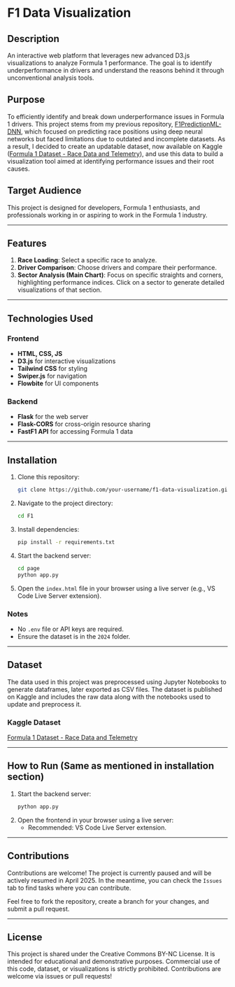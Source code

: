 # F1 Data Visualization

## Description
An interactive web platform that leverages new advanced D3.js visualizations to analyze Formula 1 performance. The goal is to identify underperformance in drivers and understand the reasons behind it through unconventional analysis tools.

## Purpose
To efficiently identify and break down underperformance issues in Formula 1 drivers. This project stems from my previous repository, [F1PredictionML-DNN](https://github.com/alexjr2001/F1PredictionML-DNN), which focused on predicting race positions using deep neural networks but faced limitations due to outdated and incomplete datasets. As a result, I decided to create an updatable dataset, now available on Kaggle ([Formula 1 Dataset - Race Data and Telemetry](https://www.kaggle.com/datasets/alexjr2001/formula-1-dataset-race-data-and-telemetry)), and use this data to build a visualization tool aimed at identifying performance issues and their root causes.

## Target Audience
This project is designed for developers, Formula 1 enthusiasts, and professionals working in or aspiring to work in the Formula 1 industry.

---

## Features
1. **Race Loading**: Select a specific race to analyze.
2. **Driver Comparison**: Choose drivers and compare their performance.
3. **Sector Analysis (Main Chart)**: Focus on specific straights and corners, highlighting performance indices. Click on a sector to generate detailed visualizations of that section.

---

## Technologies Used
### Frontend
- **HTML, CSS, JS**
- **D3.js** for interactive visualizations
- **Tailwind CSS** for styling
- **Swiper.js** for navigation
- **Flowbite** for UI components

### Backend
- **Flask** for the web server
- **Flask-CORS** for cross-origin resource sharing
- **FastF1 API** for accessing Formula 1 data

---

## Installation
1. Clone this repository:
   ```bash
   git clone https://github.com/your-username/f1-data-visualization.git
   ```
2. Navigate to the project directory:
   ```bash
   cd F1
   ```
3. Install dependencies:
   ```bash
   pip install -r requirements.txt
   ```
4. Start the backend server:
   ```bash
   cd page
   python app.py
   ```
5. Open the `index.html` file in your browser using a live server (e.g., VS Code Live Server extension).

### Notes
- No `.env` file or API keys are required.
- Ensure the dataset is in the `2024` folder.

---

## Dataset
The data used in this project was preprocessed using Jupyter Notebooks to generate dataframes, later exported as CSV files. The dataset is published on Kaggle and includes the raw data along with the notebooks used to update and preprocess it.

### Kaggle Dataset
[Formula 1 Dataset - Race Data and Telemetry](https://www.kaggle.com/datasets/alexjr2001/formula-1-dataset-race-data-and-telemetry)

---

## How to Run (Same as mentioned in installation section)
1. Start the backend server:
   ```bash
   python app.py
   ```
2. Open the frontend in your browser using a live server:
   - Recommended: VS Code Live Server extension.

---

## Contributions
Contributions are welcome! The project is currently paused and will be actively resumed in April 2025. In the meantime, you can check the `Issues` tab to find tasks where you can contribute.

Feel free to fork the repository, create a branch for your changes, and submit a pull request.

---

## License
This project is shared under the Creative Commons BY-NC License. It is intended for educational and demonstrative purposes. Commercial use of this code, dataset, or visualizations is strictly prohibited. Contributions are welcome via issues or pull requests!
